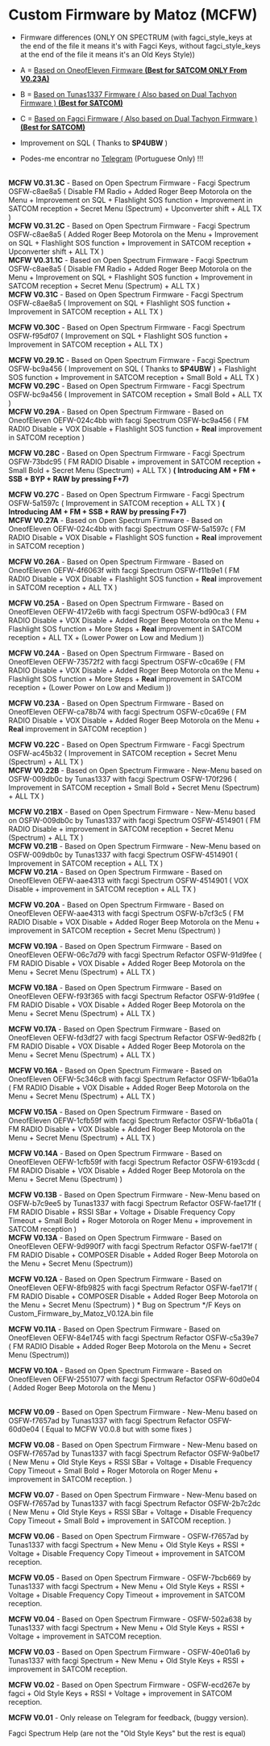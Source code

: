 # Custom Firmware by Matoz (MCFW)
* Firmware differences (ONLY ON SPECTRUM (with fagci_style_keys at the end of the file it means it's with Fagci Keys, without fagci_style_keys at the end of the file it means it's an Old Keys Style))
* A = [Based on OneofEleven Firmware **(Best for SATCOM ONLY From V0.23A)**](https://github.com/OneOfEleven/uv-k5-firmware-custom)
* B = [Based on Tunas1337 Firmware ( Also based on Dual Tachyon Firmware ) **(Best for SATCOM)**](https://github.com/Tunas1337/uv-k5-firmware)
* C = [Based on Fagci Firmware ( Also based on Dual Tachyon Firmware ) **(Best for SATCOM)**](https://github.com/fagci/uv-k5-firmware-fagci-mod)

* Improvement on SQL ( Thanks to **SP4UBW** )

* Podes-me encontrar no [Telegram](https://t.me/PMR446PT) (Portuguese Only) !!!<br><br>

**MCFW V0.31.3C** - Based on Open Spectrum Firmware - Facgi Spectrum OSFW-c8ae8a5 ( Disable FM Radio + Added Roger Beep Motorola on the Menu + Improvement on SQL + Flashlight SOS function + Improvement in SATCOM reception + Secret Menu (Spectrum) + Upconverter shift + ALL TX ) <br>
**MCFW V0.31.2C** - Based on Open Spectrum Firmware - Facgi Spectrum OSFW-c8ae8a5 ( Added Roger Beep Motorola on the Menu + Improvement on SQL + Flashlight SOS function + Improvement in SATCOM reception + Upconverter shift + ALL TX ) <br>
**MCFW V0.31.1C** - Based on Open Spectrum Firmware - Facgi Spectrum OSFW-c8ae8a5 ( Disable FM Radio + Added Roger Beep Motorola on the Menu + Improvement on SQL + Flashlight SOS function + Improvement in SATCOM reception + Secret Menu (Spectrum) + ALL TX ) <br>
**MCFW V0.31C** - Based on Open Spectrum Firmware - Facgi Spectrum OSFW-c8ae8a5 ( Improvement on SQL + Flashlight SOS function + Improvement in SATCOM reception + ALL TX ) <br>

**MCFW V0.30C** - Based on Open Spectrum Firmware - Facgi Spectrum OSFW-f95df07 ( Improvement on SQL + Flashlight SOS function + Improvement in SATCOM reception + ALL TX ) <br>

**MCFW V0.29.1C** - Based on Open Spectrum Firmware - Facgi Spectrum OSFW-bc9a456 ( Improvement on SQL ( Thanks to **SP4UBW** ) + Flashlight SOS function + Improvement in SATCOM reception + Small Bold + ALL TX ) <br>
**MCFW V0.29C** - Based on Open Spectrum Firmware - Facgi Spectrum OSFW-bc9a456 ( Improvement in SATCOM reception + Small Bold + ALL TX ) <br>
**MCFW V0.29A** - Based on Open Spectrum Firmware - Based on OneofEleven OEFW-024c4bb with facgi Spectrum OSFW-bc9a456 ( FM RADIO Disable + VOX Disable + Flashlight SOS function + **Real** improvement in SATCOM reception )<br>

**MCFW V0.28C** - Based on Open Spectrum Firmware - Facgi Spectrum OSFW-73bdc95 ( FM RADIO Disable + improvement in SATCOM reception + Small Bold + Secret Menu (Spectrum) + ALL TX ) **( Introducing AM + FM + SSB + BYP + RAW by pressing F+7)** <br>

**MCFW V0.27C** - Based on Open Spectrum Firmware - Facgi Spectrum OSFW-5a1597c ( Improvement in SATCOM reception + ALL TX ) **( Introducing AM + FM + SSB + RAW by pressing F+7)**<br>
**MCFW V0.27A** - Based on Open Spectrum Firmware - Based on OneofEleven OEFW-024c4bb with facgi Spectrum OSFW-5a1597c ( FM RADIO Disable + VOX Disable + Flashlight SOS function + **Real** improvement in SATCOM reception )<br>

**MCFW V0.26A** - Based on Open Spectrum Firmware - Based on OneofEleven OEFW-4f6063f with facgi Spectrum OSFW-f11b9e1 ( FM RADIO Disable + VOX Disable + Flashlight SOS function + **Real** improvement in SATCOM reception + ALL TX )<br>

**MCFW V0.25A** - Based on Open Spectrum Firmware - Based on OneofEleven OEFW-4172e6b with facgi Spectrum OSFW-bd90ca3 ( FM RADIO Disable + VOX Disable + Added Roger Beep Motorola on the Menu + Flashlight SOS function + More Steps + **Real** improvement in SATCOM reception + ALL TX + (Lower Power on Low and Medium ))<br>

**MCFW V0.24A** - Based on Open Spectrum Firmware - Based on OneofEleven OEFW-73572f2 with facgi Spectrum OSFW-c0ca69e ( FM RADIO Disable + VOX Disable + Added Roger Beep Motorola on the Menu + Flashlight SOS function + More Steps + **Real** improvement in SATCOM reception + (Lower Power on Low and Medium ))<br>

**MCFW V0.23A** - Based on Open Spectrum Firmware - Based on OneofEleven OEFW-ca78b74 with facgi Spectrum OSFW-c0ca69e ( FM RADIO Disable + VOX Disable + Added Roger Beep Motorola on the Menu + **Real** improvement in SATCOM reception )<br>

**MCFW V0.22C** - Based on Open Spectrum Firmware - Facgi Spectrum OSFW-ac45b32 ( Improvement in SATCOM reception + Secret Menu (Spectrum) + ALL TX )<br>
**MCFW V0.22B** - Based on Open Spectrum Firmware - New-Menu based on OSFW-009db0c by Tunas1337  with facgi Spectrum OSFW-170f296 ( Improvement in SATCOM reception + Small Bold + Secret Menu (Spectrum) + ALL TX )<br>

**MCFW V0.21BX** - Based on Open Spectrum Firmware - New-Menu based on OSFW-009db0c by Tunas1337  with facgi Spectrum OSFW-4514901 ( FM RADIO Disable + improvement in SATCOM reception + Secret Menu (Spectrum) + ALL TX )<br>
**MCFW V0.21B** - Based on Open Spectrum Firmware - New-Menu based on OSFW-009db0c by Tunas1337  with facgi Spectrum OSFW-4514901 ( Improvement in SATCOM reception + ALL TX )<br>
**MCFW V0.21A** - Based on Open Spectrum Firmware - Based on OneofEleven OEFW-aae4313 with facgi Spectrum OSFW-4514901 ( VOX Disable + improvement in SATCOM reception + ALL TX )<br>

**MCFW V0.20A** - Based on Open Spectrum Firmware - Based on OneofEleven OEFW-aae4313 with facgi Spectrum OSFW-b7cf3c5 ( FM RADIO Disable + VOX Disable + Added Roger Beep Motorola on the Menu + improvement in SATCOM reception + Secret Menu (Spectrum) )<br>

**MCFW V0.19A** - Based on Open Spectrum Firmware - Based on OneofEleven OEFW-06c7d79 with facgi Spectrum Refactor OSFW-91d9fee ( FM RADIO Disable + VOX Disable + Added Roger Beep Motorola on the Menu + Secret Menu (Spectrum) + ALL TX )<br>

**MCFW V0.18A** - Based on Open Spectrum Firmware - Based on OneofEleven OEFW-f93f365 with facgi Spectrum Refactor OSFW-91d9fee ( FM RADIO Disable + VOX Disable + Added Roger Beep Motorola on the Menu + Secret Menu (Spectrum) + ALL TX )<br>

**MCFW V0.17A** - Based on Open Spectrum Firmware - Based on OneofEleven OEFW-fd3df27 with facgi Spectrum Refactor OSFW-9ed82fb ( FM RADIO Disable + VOX Disable + Added Roger Beep Motorola on the Menu + Secret Menu (Spectrum) + ALL TX )<br>

**MCFW V0.16A** - Based on Open Spectrum Firmware - Based on OneofEleven OEFW-5c346c8 with facgi Spectrum Refactor OSFW-1b6a01a ( FM RADIO Disable + VOX Disable + Added Roger Beep Motorola on the Menu + Secret Menu (Spectrum) + ALL TX )<br>

**MCFW V0.15A** - Based on Open Spectrum Firmware - Based on OneofEleven OEFW-1cfb59f with facgi Spectrum Refactor OSFW-1b6a01a ( FM RADIO Disable + VOX Disable + Added Roger Beep Motorola on the Menu + Secret Menu (Spectrum) + ALL TX )<br>

**MCFW V0.14A** - Based on Open Spectrum Firmware - Based on OneofEleven OEFW-1cfb59f with facgi Spectrum Refactor OSFW-6193cdd ( FM RADIO Disable + VOX Disable + Added Roger Beep Motorola on the Menu + Secret Menu (Spectrum) )<br>

**MCFW V0.13B** - Based on Open Spectrum Firmware - New-Menu based on OSFW-b7c9ee5 by Tunas1337 with facgi Spectrum Refactor OSFW-fae171f ( FM RADIO Disable + RSSI SBar + Voltage + Disable Frequency Copy Timeout + Small Bold + Roger Motorola on Roger Menu + improvement in SATCOM reception )<br>
**MCFW V0.13A** - Based on Open Spectrum Firmware - Based on OneofEleven OEFW-9d990f7 with facgi Spectrum Refactor OSFW-fae171f ( FM RADIO Disable + COMPOSER Disable + Added Roger Beep Motorola on the Menu + Secret Menu (Spectrum))<br>

**MCFW V0.12A** - Based on Open Spectrum Firmware - Based on OneofEleven OEFW-8fb9825 with facgi Spectrum Refactor OSFW-fae171f ( FM RADIO Disable + COMPOSER Disable + Added Roger Beep Motorola on the Menu + Secret Menu (Spectrum) ) * Bug on Spectrum */F Keys on Custom_Firmware_by_Matoz_V0.12A.bin file<br>

**MCFW V0.11A** - Based on Open Spectrum Firmware - Based on OneofEleven OEFW-84e1745 with facgi Spectrum Refactor OSFW-c5a39e7 ( FM RADIO Disable + Added Roger Beep Motorola on the Menu + Secret Menu (Spectrum))<br> 

**MCFW V0.10A** - Based on Open Spectrum Firmware - Based on OneofEleven OEFW-2551077 with facgi Spectrum Refactor OSFW-60d0e04 ( Added Roger Beep Motorola on the Menu )<br><br>

**MCFW V0.09** - Based on Open Spectrum Firmware - New-Menu based on OSFW-f7657ad by Tunas1337 with facgi Spectrum Refactor OSFW-60d0e04 ( Equal to MCFW V0.0.8 but with some fixes )<br>

**MCFW V0.08** - Based on Open Spectrum Firmware - New-Menu based on OSFW-f7657ad by Tunas1337 with facgi Spectrum Refactor OSFW-9a0be17 ( New Menu + Old Style Keys + RSSI SBar + Voltage + Disable Frequency Copy Timeout + Small Bold + Roger Motorola on Roger Menu + improvement in SATCOM reception. )<br>

**MCFW V0.07** - Based on Open Spectrum Firmware - New-Menu based on OSFW-f7657ad by Tunas1337 with facgi Spectrum Refactor OSFW-2b7c2dc ( New Menu + Old Style Keys + RSSI SBar + Voltage + Disable Frequency Copy Timeout + Small Bold + improvement in SATCOM reception. )<br>

**MCFW V0.06** - Based on Open Spectrum Firmware - OSFW-f7657ad by Tunas1337 with facgi Spectrum + New Menu + Old Style Keys + RSSI + Voltage + Disable Frequency Copy Timeout + improvement in SATCOM reception.<br>

**MCFW V0.05** - Based on Open Spectrum Firmware - OSFW-7bcb669 by Tunas1337 with facgi Spectrum + New Menu + Old Style Keys + RSSI + Voltage + Disable Frequency Copy Timeout + improvement in SATCOM reception.<br>

**MCFW V0.04** - Based on Open Spectrum Firmware - OSFW-502a638 by Tunas1337 with facgi Spectrum + New Menu + Old Style Keys + RSSI + Voltage + improvement in SATCOM reception.<br> 

**MCFW V0.03** - Based on Open Spectrum Firmware - OSFW-40e01a6 by Tunas1337 with facgi Spectrum + New Menu + Old Style Keys + RSSI + improvement in SATCOM reception.<br>

**MCFW V0.02** - Based on Open Spectrum Firmware - OSFW-ecd267e by fagci + Old Style Keys + RSSI + Voltage + improvement in SATCOM reception. <br>

**MCFW V0.01** - Only release on Telegram for feedback, (buggy version). <br>

Fagci Spectrum Help (are not the "Old Style Keys" but the rest is equal)
